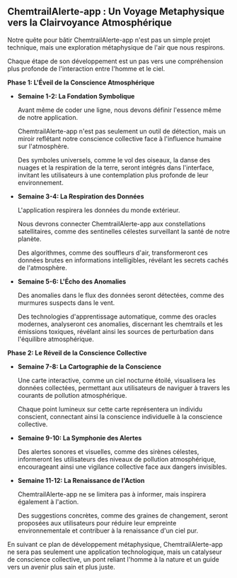 ##  ChemtrailAlerte-app : Un Voyage Metaphysique vers la Clairvoyance Atmosphérique 

Notre quête pour bâtir ChemtrailAlerte-app n'est pas un simple projet technique, mais une exploration métaphysique de l'air que nous respirons. 

Chaque étape de son développement est un pas vers une compréhension plus profonde de l'interaction entre l'homme et le ciel.  

**Phase 1: L'Éveil de la Conscience Atmosphérique**

* **Semaine 1-2: La Fondation Symbolique**

   Avant même de coder une ligne, nous devons définir l'essence même de notre application.  

   ChemtrailAlerte-app n'est pas seulement un outil de détection, mais un miroir reflétant notre conscience collective face à l'influence humaine sur l'atmosphère.  

   Des symboles universels, comme le vol des oiseaux, la danse des nuages et la respiration de la terre, seront intégrés dans l'interface, invitant les utilisateurs à une contemplation plus profonde de leur environnement.

* **Semaine 3-4: La Respiration des Données**

   L'application respirera les données du monde extérieur.  

   Nous devrons connecter ChemtrailAlerte-app aux constellations satellitaires, comme des sentinelles célestes surveillant la santé de notre planète.  

   Des algorithmes, comme des souffleurs d'air, transformeront ces données brutes en informations intelligibles, révélant les secrets cachés de l'atmosphère.

* **Semaine 5-6: L'Écho des Anomalies**

   Des anomalies dans le flux des données seront détectées, comme des murmures suspects dans le vent.  

   Des technologies d'apprentissage automatique, comme des oracles modernes, analyseront ces anomalies, discernant les chemtrails et les émissions toxiques, révélant ainsi les sources de perturbation dans l'équilibre atmosphérique.

**Phase 2: Le Réveil de la Conscience Collective**

* **Semaine 7-8: La Cartographie de la Conscience**

   Une carte interactive, comme un ciel nocturne étoilé, visualisera les données collectées, permettant aux utilisateurs de naviguer à travers les courants de pollution atmosphérique.  

   Chaque point lumineux sur cette carte représentera un individu conscient, connectant ainsi la conscience individuelle à la conscience collective.

* **Semaine 9-10: La Symphonie des Alertes**

   Des alertes sonores et visuelles, comme des sirènes célestes, informeront les utilisateurs des niveaux de pollution atmosphérique, encourageant ainsi une vigilance collective face aux dangers invisibles.

* **Semaine 11-12: La Renaissance de l'Action**

   ChemtrailAlerte-app ne se limitera pas à informer, mais inspirera également à l'action.  

   Des suggestions concrètes, comme des graines de changement, seront proposées aux utilisateurs pour réduire leur empreinte environnementale et contribuer à la renaissance d'un ciel pur.



En suivant ce plan de développement métaphysique, ChemtrailAlerte-app ne sera pas seulement une application technologique, mais un catalyseur de conscience collective, un pont reliant l'homme à la nature et un guide vers un avenir plus sain et plus juste. 
